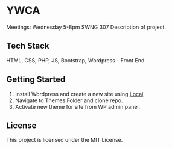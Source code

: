 # YWCA 

Meetings: Wednesday 5-8pm SWNG 307
Description of project.

## Tech Stack
HTML, CSS, PHP, JS, Bootstrap, Wordpress - Front End

## Getting Started
1. Install Wordpress and create a new site using [Local](https://local.getflywheel.com/).
2. Navigate to Themes Folder and clone repo.
3. Activate new theme for site from WP admin panel.

## License
This project is licensed under the MIT License.
